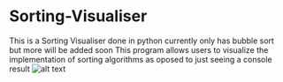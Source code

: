 # Sorting-Visualiser
This is a Sorting Visualiser done in python currently only has bubble sort but more will be added soon
This program allows users to visualize the implementation of sorting algorithms as oposed to just seeing a console result
![alt text](https://firebasestorage.googleapis.com/v0/b/nmfirebaseproject-ea20f.appspot.com/o/Screenshot%20from%202020-06-24%2005-09-17.png?alt=media&token=b114d43c-59bb-41ba-a740-3b462125b194)
